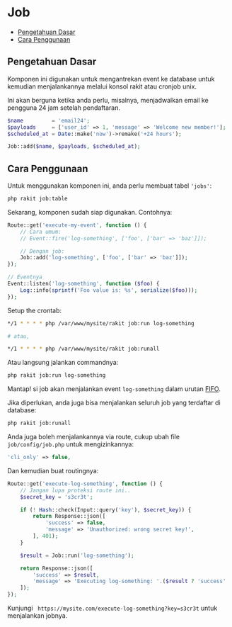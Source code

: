 # Job

<!-- MarkdownTOC autolink="true" autoanchor="true" levels="2,3" bracket="round" lowercase="only_ascii" -->

- [Pengetahuan Dasar](#pengetahuan-dasar)
- [Cara Penggunaan](#cara-penggunaan)

<!-- /MarkdownTOC -->


<a id="pengetahuan-dasar"></a>
## Pengetahuan Dasar

Komponen ini digunakan untuk mengantrekan event ke database untuk kemudian
menjalankannya melalui konsol rakit atau cronjob unix.

Ini akan berguna ketika anda perlu, misalnya, menjadwalkan email ke pengguna 24 jam setelah pendaftaran.

```php
$name         = 'email24';
$payloads     = ['user_id' => 1, 'message' => 'Welcome new member!'];
$scheduled_at = Date::make('now')->remake('+24 hours');

Job::add($name, $payloads, $scheduled_at);
```


<a id="cara-penggunaan"></a>
## Cara Penggunaan

Untuk menggunakan komponen ini, anda perlu membuat tabel `'jobs'`:

```bash
php rakit job:table
```

Sekarang, komponen sudah siap digunakan. Contohnya:

```php
Route::get('execute-my-event', function () {
    // Cara umum:
    // Event::fire('log-something', ['foo', ['bar' => 'baz']]);

    // Dengan job:
    Job::add('log-something', ['foo', ['bar' => 'baz']]);
});

// Eventnya
Event::listen('log-something', function ($foo) {
    Log::info(sprintf('Foo value is: %s', serialize($foo)));
});
```

Setup the crontab:

```bash
*/1 * * * * php /var/www/mysite/rakit job:run log-something

# atau,

*/1 * * * * php /var/www/mysite/rakit job:runall
```

Atau langsung jalankan commandnya:

```bash
php rakit job:run log-something
```

Mantap! si job akan menjalankan event `log-something` dalam urutan [FIFO](http://en.wikipedia.org/wiki/FIFO).

Jika diperlukan, anda juga bisa menjalankan seluruh job yang terdaftar di database:

```bash
php rakit job:runall
```

Anda juga boleh menjalankannya via route, cukup ubah file `job/config/job.php` untuk mengizinkannya:

```php
'cli_only' => false,
```

Dan kemudian buat routingnya:

```php
Route::get('execute-log-something', function () {
    // Jangan lupa proteksi route ini..
    $secret_key = 's3cr3t';

    if (! Hash::check(Input::query('key'), $secret_key)) {
        return Response::json([
            'success' => false,
            'message' => 'Unauthorized: wrong secret key!',
        ], 401);
    }

    $result = Job::run('log-something');

    return Response::json([
        'success' => $result,
        'message' => 'Executing log-something: '.($result ? 'success' : 'failed'),
    ]);
});
```

Kunjungi ` https://mysite.com/execute-log-something?key=s3cr3t` untuk menjalankan jobnya.
